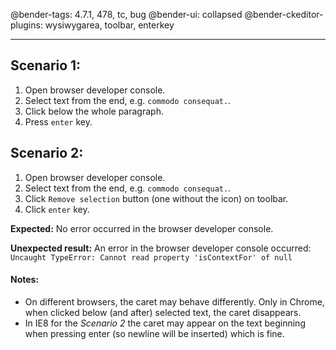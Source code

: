 @bender-tags: 4.7.1, 478, tc, bug
@bender-ui: collapsed
@bender-ckeditor-plugins: wysiwygarea, toolbar, enterkey

---

## Scenario 1:

1. Open browser developer console.
2. Select text from the end, e.g. `commodo consequat.`.
3. Click below the whole paragraph.
4. Press `enter` key.

## Scenario 2:

1. Open browser developer console.
2. Select text from the end, e.g. `commodo consequat.`.
3. Click `Remove selection` button (one without the icon) on toolbar.
4. Click `enter` key.

**Expected:** No error occurred in the browser developer console.

**Unexpected result:** An error in the browser developer console occurred: `Uncaught TypeError: Cannot read property 'isContextFor' of null`

#### Notes:
* On different browsers, the caret may behave differently. Only in Chrome, when clicked below (and after) selected text,
the caret disappears.
* In IE8 for the *Scenario 2* the caret may appear on the text beginning when pressing enter (so newline will be inserted)
which is fine.

